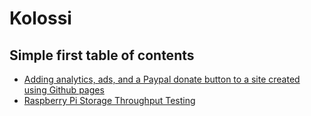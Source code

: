 # Kolossi

## Simple first table of contents

* [Adding analytics, ads, and a Paypal donate button to a site created using Github pages](github-pages-site-setup.html)
* [Raspberry Pi Storage Throughput Testing](pi-throughput-testing.html)